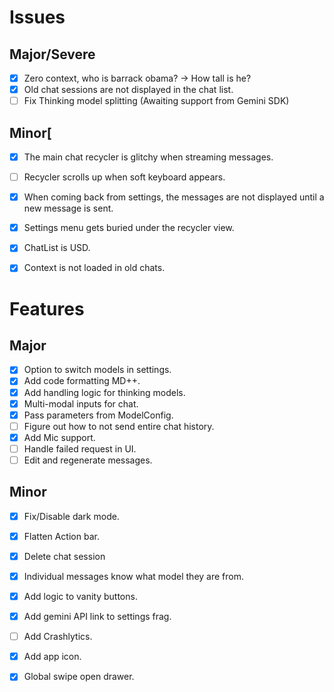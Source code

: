 # Issues

## Major/Severe
- [x] Zero context, who is barrack obama? -> How tall is he?
- [x] Old chat sessions are not displayed in the chat list.
- [ ] Fix Thinking model splitting (Awaiting support from Gemini SDK)

## Minor[
- [x] The main chat recycler is glitchy when streaming messages.
- [ ] Recycler scrolls up when soft keyboard appears.
- [x] When coming back from settings, the messages are not displayed until a new message is sent.
- [x] Settings menu gets buried under the recycler view.
- [x] ChatList is USD.
- [x] Context is not loaded in old chats.


# Features

## Major
- [x] Option to switch models in settings.
- [x] Add code formatting MD++.
- [x] Add handling logic for thinking models.
- [x] Multi-modal inputs for chat.
- [x] Pass parameters from ModelConfig.
- [ ] Figure out how to not send entire chat history.
- [x] Add Mic support.
- [ ] Handle failed request in UI.
- [ ] Edit and regenerate messages.

## Minor
- [x] Fix/Disable dark mode.
- [x] Flatten Action bar.
- [x] Delete chat session
- [x] Individual messages know what model they are from.
- [x] Add logic to vanity buttons.
- [x] Add gemini API link to settings frag.
- [ ] Add Crashlytics.
- [x] Add app icon.
- [x] Global swipe open drawer.
 